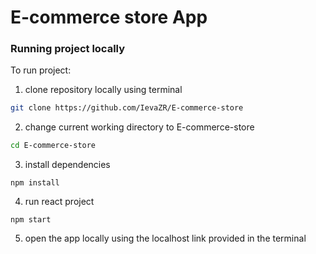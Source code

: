 # E-commerce store App

### Running project locally

To run project:
1) clone repository locally using terminal
```bash
git clone https://github.com/IevaZR/E-commerce-store
```
2) change current working directory to E-commerce-store
```bash
cd E-commerce-store
```
3) install dependencies
```
npm install
```
4) run react project
```
npm start
```
5) open the app locally using the localhost link provided in the terminal